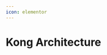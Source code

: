 ```yaml
---
icon: elementor
---
```


# Kong Architecture



<figure><img src="../../../../.gitbook/assets/Kong Architecture-EmailPhoneSignup.drawio.png" alt=""><figcaption></figcaption></figure>
